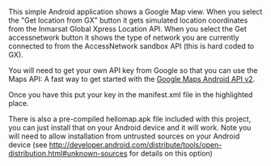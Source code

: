 This simple Android application shows a Google Map view. When you select the "Get location from GX" button it gets simulated location coordinates from the Inmarsat Global Xpress Location API. When you select the Get accessnetwork button it shows the type of network you are currently connected to from the AccessNetwork sandbox API (this is hard coded to GX).

You will need to get your own API key from Google so that you can use the Maps API:
A fast way to get started with the [Google Maps Android API v2](http://developers.google.com/maps/documentation/android).

Once you have this put your key in the manifest.xml file in the highlighted place.

There is also a pre-compiled hellomap.apk file included with this project, you can just install that on your Android device and it will work. Note you will need to allow installation from untrusted sources on your Android device (see http://developer.android.com/distribute/tools/open-distribution.html#unknown-sources for details on this option)
